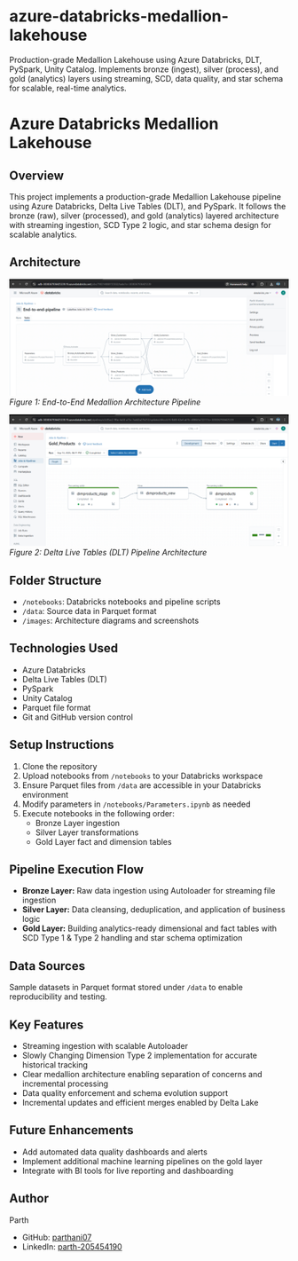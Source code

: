 # azure-databricks-medallion-lakehouse
Production-grade Medallion Lakehouse using Azure Databricks, DLT, PySpark, Unity Catalog. Implements bronze (ingest), silver (process), and gold (analytics) layers using streaming, SCD, data quality, and star schema for scalable, real-time analytics.

# Azure Databricks Medallion Lakehouse

## Overview
This project implements a production-grade Medallion Lakehouse pipeline using Azure Databricks, Delta Live Tables (DLT), and PySpark. It follows the bronze (raw), silver (processed), and gold (analytics) layered architecture with streaming ingestion, SCD Type 2 logic, and star schema design for scalable analytics.

## Architecture
![End-to-End Pipeline](images/end_to_end_pipeline_medallion.png)  
*Figure 1: End-to-End Medallion Architecture Pipeline*

![DLT Pipeline](images/dlt_pipeline_architecture.png)  
*Figure 2: Delta Live Tables (DLT) Pipeline Architecture*

## Folder Structure
- `/notebooks`: Databricks notebooks and pipeline scripts  
- `/data`: Source data in Parquet format  
- `/images`: Architecture diagrams and screenshots  

## Technologies Used
- Azure Databricks  
- Delta Live Tables (DLT)  
- PySpark  
- Unity Catalog  
- Parquet file format  
- Git and GitHub version control  

## Setup Instructions
1. Clone the repository  
2. Upload notebooks from `/notebooks` to your Databricks workspace  
3. Ensure Parquet files from `/data` are accessible in your Databricks environment  
4. Modify parameters in `/notebooks/Parameters.ipynb` as needed  
5. Execute notebooks in the following order:  
   - Bronze Layer ingestion  
   - Silver Layer transformations  
   - Gold Layer fact and dimension tables  

## Pipeline Execution Flow
- **Bronze Layer:** Raw data ingestion using Autoloader for streaming file ingestion  
- **Silver Layer:** Data cleansing, deduplication, and application of business logic  
- **Gold Layer:** Building analytics-ready dimensional and fact tables with SCD Type 1 & Type 2 handling and star schema optimization  

## Data Sources
Sample datasets in Parquet format stored under `/data` to enable reproducibility and testing.

## Key Features
- Streaming ingestion with scalable Autoloader  
- Slowly Changing Dimension Type 2 implementation for accurate historical tracking  
- Clear medallion architecture enabling separation of concerns and incremental processing  
- Data quality enforcement and schema evolution support  
- Incremental updates and efficient merges enabled by Delta Lake  

## Future Enhancements
- Add automated data quality dashboards and alerts  
- Implement additional machine learning pipelines on the gold layer  
- Integrate with BI tools for live reporting and dashboarding  

## Author
Parth
- GitHub: [parthani07](https://github.com/parthani07)  
- LinkedIn: [parth-205454190](https://www.linkedin.com/in/parth-205454190/) 
